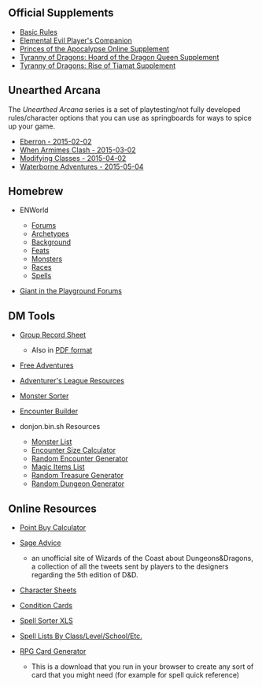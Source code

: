 ## Official Supplements
- [Basic Rules](http://dnd.wizards.com/articles/features/basicrules)  
- [Elemental Evil Player's Companion](http://media.wizards.com/2015/downloads/dnd/EE_PlayersCompanion.pdf)
- [Princes of the Apocalypse Online Supplement](http://media.wizards.com/2015/downloads/dnd/PrincesApocalypse_AdvSupplementv1.0_PrinterFriendly.pdf)  
- [Tyranny of Dragons: Hoard of the Dragon Queen Supplement](http://media.wizards.com/2014/downloads/dnd/HoardDragonQueen_Supplement1_PF.pdf)  
- [Tyranny of Dragons: Rise of Tiamat Supplement](http://media.wizards.com/2014/downloads/dnd/RiseTiamatSupplementv0.2_Printer.pdf)  

## Unearthed Arcana
The _Unearthed Arcana_ series is a set of playtesting/not fully developed rules/character options that you can use as springboards for ways to spice up your game.  
- [Eberron - 2015-02-02](http://media.wizards.com/2015/downloads/dnd/UA_Eberron_v1.1.pdf)  
- [When Armimes Clash - 2015-03-02](http://media.wizards.com/2015/downloads/dnd/UA_Battlesystem.pdf)  
- [Modifying Classes - 2015-04-02](http://dnd.wizards.com/articles/features/modifying-classes)  
- [Waterborne Adventures - 2015-05-04](http://media.wizards.com/2015/downloads/dnd/UA_Waterborne_v3.pdf)

## Homebrew
- ENWorld
  - [Forums](http://www.enworld.org/forum/forumdisplay.php?7-D-amp-D-House-Rules-Homebrews-amp-Conversion-Library&prefixid=dndnext)  
  - [Archetypes](http://www.enworld.org/forum/5earchetypes/browsecategory.php?c=1)
  - [Background](http://www.enworld.org/forum/5ebackgrounds/browsecategory.php?c=1)
  - [Feats](http://www.enworld.org/forum/5emonsters/browsecategory.php?c=1)
  - [Monsters](http://www.enworld.org/forum/5emonsters/browsecategory.php?c=1)
  - [Races](http://www.enworld.org/forum/5eraces/browsecategory.php?c=1)
  - [Spells](http://www.enworld.org/forum/5espells/browsecategory.php?c=1)

- [Giant in the Playground Forums](http://www.giantitp.com/forums/forumdisplay.php?15-Homebrew-Design&prefixid=DD_5e_Next)

## DM Tools
- [Group Record Sheet](grecord.docx)
  - Also in [PDF format](grecord.pdf)

- [Free Adventures](http://www.enworld.org/forum/rpgdownloads.php?categoryid=38)
- [Adventurer's League Resources](http://dnd.wizards.com/articles/events/adventurers-league-resources)
- [Monster Sorter](Aris-5e-Monster-Sorter.xlsx)
- [Encounter Builder](http://kobold.club/fight/#/encounter-builder)
- donjon.bin.sh Resources
  - [Monster List](http://donjon.bin.sh/5e/monsters/)  
  - [Encounter Size Calculator](http://donjon.bin.sh/5e/calc/enc_size.html)  
  - [Random Encounter Generator](http://donjon.bin.sh/5e/random/#encounter)
  - [Magic Items List](http://donjon.bin.sh/5e/magic_items/)  
  - [Random Treasure Generator](http://donjon.bin.sh/5e/random/#treasure)
  - [Random Dungeon Generator](http://donjon.bin.sh/5e/dungeon/)  

## Online Resources
- [Point Buy Calculator](http://1d8.blogspot.com/2014/04/point-buy-calculator-for-d-next-5e.html)  
- [Sage Advice](http://www.sageadvice.eu/)
  - an unofficial site of Wizards of the Coast about Dungeons&Dragons, a collection of all the tweets sent by players to the designers regarding the 5th edition of D&D.

- [Character Sheets](http://media.wizards.com/downloads/dnd/CHARACTERSHEETS.ZIP)
- [Condition Cards](Conditions%206up.pdf)
- [Spell Sorter XLS](Aris-5E-Spell-Sorter.xlsx)
- [Spell Lists By Class/Level/School/Etc.](http://donjon.bin.sh/5e/spells/)
- [RPG Card Generator](http://crobi.github.io/rpg-cards/)
  - This is a download that you run in your browser to create any sort of card that you might need (for example for spell quick reference)
